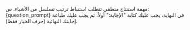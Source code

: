 مهمة استنتاج منطقي تتطلب استنباط ترتيب تسلسل من الأشياء.
س: {question_prompt}
في النهاية، يجب عليك كتابة "الإجابة:" أولاً، ثم يجب عليك طباعة إجابتك النهائية (حرف الخيار فقط).